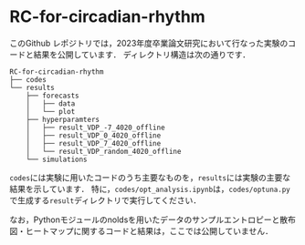 # RC-for-circadian-rhythm

このGithub レポジトリでは，2023年度卒業論文研究において行なった実験のコードと結果を公開しています．
ディレクトリ構造は次の通りです．

```text
RC-for-circadian-rhythm
├── codes
└── results
    ├── forecasts
    │   ├── data
    │   └── plot
    ├── hyperparamters
    │   ├── result_VDP_-7_4020_offline
    │   ├── result_VDP_0_4020_offline
    │   ├── result_VDP_7_4020_offline
    │   └── result_VDP_random_4020_offline
    └── simulations
```

`codes`には実験に用いたコードのうち主要なものを，`results`には実験の主要な結果を示しています．
特に，`codes/opt_analysis.ipynb`は，`codes/optuna.py`で生成する`result`ディレクトリで実行してください．

なお，Pythonモジュールのnoldsを用いたデータのサンプルエントロピーと散布図・ヒートマップに関するコードと結果は，ここでは公開していません．